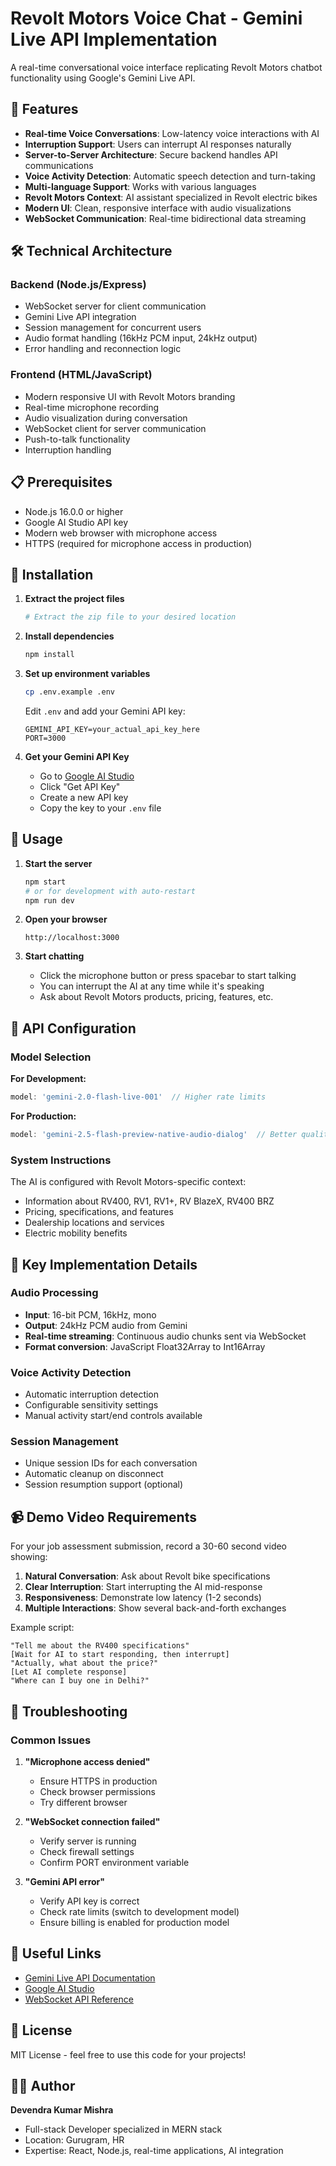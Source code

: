 # Revolt Motors Voice Chat - Gemini Live API Implementation

A real-time conversational voice interface replicating Revolt Motors chatbot functionality using Google's Gemini Live API.

## 🚀 Features

- **Real-time Voice Conversations**: Low-latency voice interactions with AI
- **Interruption Support**: Users can interrupt AI responses naturally
- **Server-to-Server Architecture**: Secure backend handles API communications
- **Voice Activity Detection**: Automatic speech detection and turn-taking
- **Multi-language Support**: Works with various languages
- **Revolt Motors Context**: AI assistant specialized in Revolt electric bikes
- **Modern UI**: Clean, responsive interface with audio visualizations
- **WebSocket Communication**: Real-time bidirectional data streaming

## 🛠️ Technical Architecture

### Backend (Node.js/Express)
- WebSocket server for client communication
- Gemini Live API integration
- Session management for concurrent users
- Audio format handling (16kHz PCM input, 24kHz output)
- Error handling and reconnection logic

### Frontend (HTML/JavaScript)
- Modern responsive UI with Revolt Motors branding
- Real-time microphone recording
- Audio visualization during conversation
- WebSocket client for server communication
- Push-to-talk functionality
- Interruption handling

## 📋 Prerequisites

- Node.js 16.0.0 or higher
- Google AI Studio API key
- Modern web browser with microphone access
- HTTPS (required for microphone access in production)

## 🔧 Installation

1. **Extract the project files**
   ```bash
   # Extract the zip file to your desired location
   ```

2. **Install dependencies**
   ```bash
   npm install
   ```

3. **Set up environment variables**
   ```bash
   cp .env.example .env
   ```

   Edit `.env` and add your Gemini API key:
   ```
   GEMINI_API_KEY=your_actual_api_key_here
   PORT=3000
   ```

4. **Get your Gemini API Key**
   - Go to [Google AI Studio](https://aistudio.google.com/)
   - Click "Get API Key"
   - Create a new API key
   - Copy the key to your `.env` file

## 🚀 Usage

1. **Start the server**
   ```bash
   npm start
   # or for development with auto-restart
   npm run dev
   ```

2. **Open your browser**
   ```
   http://localhost:3000
   ```

3. **Start chatting**
   - Click the microphone button or press spacebar to start talking
   - You can interrupt the AI at any time while it's speaking
   - Ask about Revolt Motors products, pricing, features, etc.

## 🔑 API Configuration

### Model Selection

**For Development:**
```javascript
model: 'gemini-2.0-flash-live-001'  // Higher rate limits
```

**For Production:**
```javascript
model: 'gemini-2.5-flash-preview-native-audio-dialog'  // Better quality, strict limits
```

### System Instructions

The AI is configured with Revolt Motors-specific context:
- Information about RV400, RV1, RV1+, RV BlazeX, RV400 BRZ
- Pricing, specifications, and features
- Dealership locations and services
- Electric mobility benefits

## 🔧 Key Implementation Details

### Audio Processing
- **Input**: 16-bit PCM, 16kHz, mono
- **Output**: 24kHz PCM audio from Gemini
- **Real-time streaming**: Continuous audio chunks sent via WebSocket
- **Format conversion**: JavaScript Float32Array to Int16Array

### Voice Activity Detection
- Automatic interruption detection
- Configurable sensitivity settings
- Manual activity start/end controls available

### Session Management
- Unique session IDs for each conversation
- Automatic cleanup on disconnect
- Session resumption support (optional)

## 📹 Demo Video Requirements

For your job assessment submission, record a 30-60 second video showing:

1. **Natural Conversation**: Ask about Revolt bike specifications
2. **Clear Interruption**: Start interrupting the AI mid-response
3. **Responsiveness**: Demonstrate low latency (1-2 seconds)
4. **Multiple Interactions**: Show several back-and-forth exchanges

Example script:
```
"Tell me about the RV400 specifications"
[Wait for AI to start responding, then interrupt]
"Actually, what about the price?"
[Let AI complete response]
"Where can I buy one in Delhi?"
```

## 🐛 Troubleshooting

### Common Issues

1. **"Microphone access denied"**
   - Ensure HTTPS in production
   - Check browser permissions
   - Try different browser

2. **"WebSocket connection failed"**
   - Verify server is running
   - Check firewall settings
   - Confirm PORT environment variable

3. **"Gemini API error"**
   - Verify API key is correct
   - Check rate limits (switch to development model)
   - Ensure billing is enabled for production model

## 🔗 Useful Links

- [Gemini Live API Documentation](https://ai.google.dev/gemini-api/docs/live)
- [Google AI Studio](https://aistudio.google.com/)
- [WebSocket API Reference](https://developer.mozilla.org/en-US/docs/Web/API/WebSockets_API)

## 📄 License

MIT License - feel free to use this code for your projects!

## 👨‍💻 Author

**Devendra Kumar Mishra**
- Full-stack Developer specialized in MERN stack
- Location: Gurugram, HR
- Expertise: React, Node.js, real-time applications, AI integration
